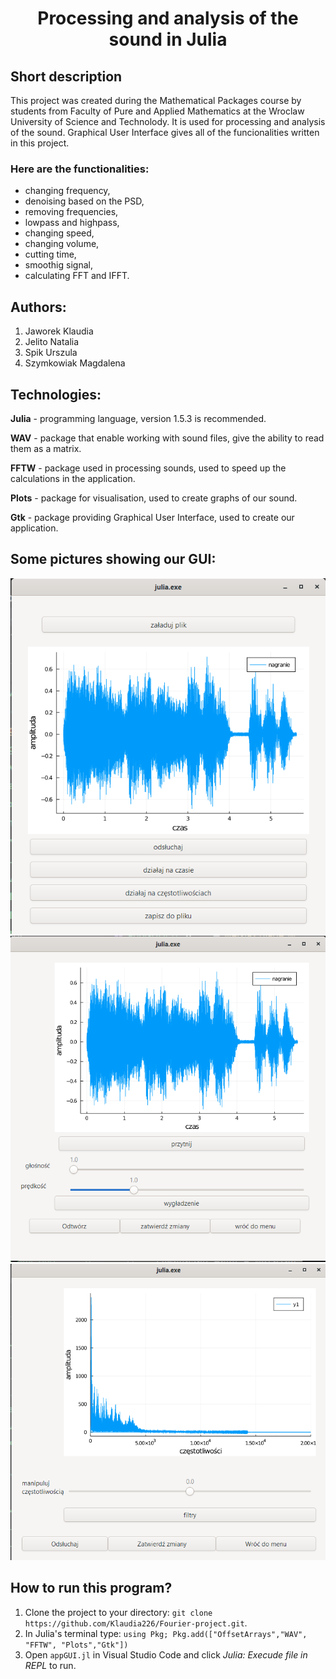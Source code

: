  # <center> Processing and analysis of the sound in Julia </center>

 ## Short description

 This project was created during the Mathematical Packages course by students from Faculty of Pure and Applied Mathematics at the Wroclaw University of Science and Technolody. 
 It is used for processing and analysis of the sound. Graphical User Interface gives all of the funcionalities written in this project.

 ### Here are the functionalities:
 * changing frequency,
 * denoising based on the PSD,
 * removing frequencies,
 * lowpass and highpass,
 * changing speed,
 * changing volume,
 * cutting time,
 * smoothig signal,
 * calculating FFT and IFFT.


## Authors:
1. Jaworek Klaudia
2. Jelito Natalia
3. Spik Urszula
4. Szymkowiak Magdalena

## Technologies:
**Julia** - programming language, version 1.5.3 is recommended.

**WAV** - package that enable working with sound files, give the ability to read them as a matrix.

**FFTW** - package used in processing sounds, used to speed up the calculations in the application.

**Plots** - package for visualisation, used to create graphs of our sound.

**Gtk** - package providing Graphical User Interface, used to create our application.


## Some pictures showing our GUI:
![main menu](./gui/main_menu.png)
![time menu](./gui/time_menu.png)
![frequency menu](./gui/freq_menu.png)


## How to run this program?
1. Clone the project to your directory: `git clone https://github.com/Klaudia226/Fourier-project.git`.
2. In Julia's terminal type:
   `using Pkg; Pkg.add(["OffsetArrays","WAV", "FFTW", "Plots","Gtk"])`
3. Open `appGUI.jl` in Visual Studio Code and click *Julia: Execude file in REPL* to run.